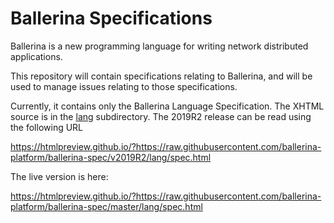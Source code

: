 # Ballerina Specifications

Ballerina is a new programming language for writing network distributed applications.

This repository will contain specifications relating to Ballerina, and will be used to manage issues relating
to those specifications.

Currently, it contains only the Ballerina Language Specification. The XHTML source is in
the [lang](lang/)  subdirectory. The 2019R2 release can be read using the following URL

https://htmlpreview.github.io/?https://raw.githubusercontent.com/ballerina-platform/ballerina-spec/v2019R2/lang/spec.html

The live version is here:

https://htmlpreview.github.io/?https://raw.githubusercontent.com/ballerina-platform/ballerina-spec/master/lang/spec.html
